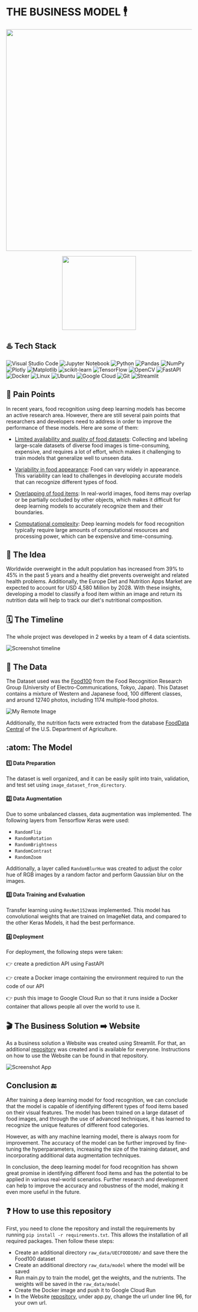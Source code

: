 # **THE BUSINESS MODEL** :business_suit_levitating:

<p align="center">
  <img src="https://user-images.githubusercontent.com/116911431/230980393-4bccdf60-5dac-4b1f-9899-c93da920bcdc.png" width="600"/>
</p>

<p align="center">
  <img src="https://user-images.githubusercontent.com/116911431/230978530-7cf19133-b3bb-477c-952f-d0fc2f58f828.gif" width="200"/>
</p>

## :hotsprings: **Tech Stack**


![Visual Studio Code](https://img.shields.io/badge/Visual%20Studio%20Code-0078d7.svg?style=for-the-badge&logo=visual-studio-code&logoColor=white)
![Jupyter Notebook](https://img.shields.io/badge/jupyter-%23FA0F00.svg?style=for-the-badge&logo=jupyter&logoColor=white)
![Python](https://img.shields.io/badge/python-3670A0?style=for-the-badge&logo=python&logoColor=ffdd54)
![Pandas](https://img.shields.io/badge/pandas-%23150458.svg?style=for-the-badge&logo=pandas&logoColor=white)
![NumPy](https://img.shields.io/badge/numpy-%23013243.svg?style=for-the-badge&logo=numpy&logoColor=white)
![Plotly](https://img.shields.io/badge/Plotly-%233F4F75.svg?style=for-the-badge&logo=plotly&logoColor=white)
![Matplotlib](https://img.shields.io/badge/Matplotlib-%23d9ead3.svg?style=for-the-badge&logo=Matplotlib&logoColor=black)
![scikit-learn](https://img.shields.io/badge/scikit--learn-%23F7931E.svg?style=for-the-badge&logo=scikit-learn&logoColor=white)
![TensorFlow](https://img.shields.io/badge/TensorFlow-%23FF6F00.svg?style=for-the-badge&logo=TensorFlow&logoColor=white)
![OpenCV](https://img.shields.io/badge/opencv-%23white.svg?style=for-the-badge&logo=opencv&logoColor=white) 
![FastAPI](https://img.shields.io/badge/FastAPI-005571?style=for-the-badge&logo=fastapi)
![Docker](https://img.shields.io/badge/docker-%230db7ed.svg?style=for-the-badge&logo=docker&logoColor=white)
![Linux](https://img.shields.io/badge/Linux-FCC624?style=for-the-badge&logo=linux&logoColor=black)
![Ubuntu](https://img.shields.io/badge/Ubuntu-E95420?style=for-the-badge&logo=ubuntu&logoColor=white)
![Google Cloud](https://img.shields.io/badge/GoogleCloud-%234285F4.svg?style=for-the-badge&logo=google-cloud&logoColor=white)
![Git](https://img.shields.io/badge/git-%23F05033.svg?style=for-the-badge&logo=git&logoColor=white)
![Streamlit](https://img.shields.io/badge/Streamlit-FF4B4B?style=for-the-badge&logo=Streamlit&logoColor=white)

## :pushpin: **Pain Points**

In recent years, food recognition using deep learning models has become an active research area. 
However, there are still several pain points that researchers and developers need to address in order to improve the performance of these models. Here are some of them:

- <ins>Limited availability and quality of food datasets</ins>: Collecting and labeling large-scale datasets of diverse food images is time-consuming, expensive, and requires a lot of effort, which makes it challenging to train models that generalize well to unseen data.

- <ins>Variability in food appearance</ins>: Food can vary widely in appearance. This variability can lead to challenges in developing accurate models that can recognize different types of food.

- <ins>Overlapping of food items</ins>: In real-world images, food items may overlap or be partially occluded by other objects, which makes it difficult for deep learning models to accurately recognize them and their boundaries.

- <ins>Computational complexity</ins>: Deep learning models for food recognition typically require large amounts of computational resources and processing power, which can be expensive and time-consuming.

## :thinking: **The Idea**

Worldwide overweight in the adult population has increased from 39% to 45% in the past 5 years and a healthy diet prevents overweight and related health problems. Additionally, the Europe Diet and Nutrition Apps Market are expected to account for USD 4,580 Million by 2028. With these insights, developing a model to classify a food item within an image and return its nutrition data will help to track our diet's nutritional composition. 

## :spiral_calendar: **The Timeline**

The whole project was developed in 2 weeks by a team of 4 data scientists. 

![Screenshot timeline](https://user-images.githubusercontent.com/116911431/230025026-09321fdf-2e6c-452f-92a6-e2b2197ce9a7.png)

## :rice: **The Data**

The Dataset used was the [Food100](http://foodcam.mobi/dataset100.html) from the Food Recognition Research Group (University of Electro-Communications, Tokyo, Japan). This Dataset contains a mixture of Western and Japanese food, 100 different classes, and around 12740 photos, including 1174 multiple-food photos.

![My Remote Image](https://user-images.githubusercontent.com/116911431/229874089-2a3d3f32-a45f-453d-8eb1-a6270e4c64a6.jpg)

Additionally, the nutrition facts were extracted from the database [FoodData Central](https://fdc.nal.usda.gov/index.html)
 of the U.S. Department of Agriculture.
 
## :atom: **The Model**

#### :one: **Data Preparation**

The dataset is well organized, and it can be easily split into train, validation, and test set using `image_dataset_from_directory`.

#### :two: **Data Augmentation**

Due to some unbalanced classes, data augmentation was implemented. The following layers from Tensorflow Keras were used:
- `RandomFlip`
- `RandomRotation`
- `RandomBrightness`
- `RandomContrast`
- `RandomZoom`

Additionally, a layer called `RandomBlurHue` was created to adjust the color hue of RGB images by a random factor and perform Gaussian blur on the images.

#### :three: **Data Training and Evaluation**

Transfer learning using `ResNet152`was implemented. This model has convolutional weights that are trained on ImageNet data, and compared to the other Keras Models, it had the best performance.


#### :four: **Deployment**

For deployment, the following steps were taken:

👉 create a prediction API using FastAPI

👉 create a Docker image containing the environment required to run the code of our API

👉 push this image to Google Cloud Run so that it runs inside a Docker container that allows people all over the world to use it.

## :clapper: **The Business Solution :arrow_right: Website**

As a business solution a Website was created using Streamlit. For that, an additional [repository](https://github.com/jayson_7jw/foodscore-app) was created and is available for everyone. Instructions on how to use the Website can be found in that repository.

![Screenshot App](https://user-images.githubusercontent.com/116911431/229893707-e95bf9ff-0d50-4d12-a6b9-cdb88ffc54e6.png)

## **Conclusion** :end:

After training a deep learning model for food recognition, we can conclude that the model is capable of identifying different types of food items based on their visual features. The model has been trained on a large dataset of food images, and through the use of advanced techniques, it has learned to recognize the unique features of different food categories.

However, as with any machine learning model, there is always room for improvement. The accuracy of the model can be further improved by fine-tuning the hyperparameters, increasing the size of the training dataset, and incorporating additional data augmentation techniques.

In conclusion, the deep learning model for food recognition has shown great promise in identifying different food items and has the potential to be applied in various real-world scenarios. Further research and development can help to improve the accuracy and robustness of the model, making it even more useful in the future.

## :question: **How to use this repository** 

First, you need to clone the repository and install the requirements by running `pip install -r requirements.txt`. This allows the installation of all required packages. Then follow these steps:

- Create an additional directory `raw_data/UECFOOD100/` and save there the Food100 dataset
- Create an additional directory `raw_data/model` where the model will be saved
- Run main.py to train the model, get the weights, and the nutrients. The weights will be saved in the `raw_data/model`
- Create the Docker image and push it to Google Cloud Run
- In the Website [repository](https://github.com/jayson_7jw/foodscore-app), under app.py, change the url under line 96, for your own url.

